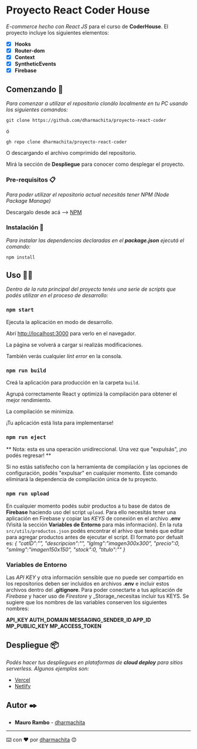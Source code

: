 # Proyecto React Coder House

_E-commerce hecho con React JS_ para el curso de **CoderHouse**. 
El proyecto incluye los siguientes elementos:

- [x] **Hooks**
- [x] **Router-dom** 
- [x]  **Context** 
- [x] **SyntheticEvents**
- [x] **Firebase**

## Comenzando 🚀

  
_Para comenzar a utilizar el repositorio clonálo localmente en tu PC usando los siguientes comandos:_

```
git clone https://github.com/dharmachita/proyecto-react-coder
```
ó
```
gh repo clone dharmachita/proyecto-react-coder
```
O descargando el archivo comprimido del repositorio.



Mirá la sección de **Despliegue** para conocer como desplegar el proyecto.

  
  

### Pre-requisitos 📋

  

_Para poder utilizar el repositorio actual necesitás tener NPM (Node Package Manage)_

Descargalo desde acá --> [NPM](https://www.npmjs.com/)  



  

### Instalación 🔧

  



  

_Para instalar las dependencias declaradas en el **package.json** ejecutá el comando:_

```
npm install
```



  ## Uso 🐱‍👤

_Dentro de la ruta principal del proyecto tenés una serie de scripts que podés utilizar en el proceso de desarrollo:_

### `npm start`

Ejecuta la aplicación en modo de desarrollo. 

Abrí [http://localhost:3000](http://localhost:3000) para verlo en el navegador.

La página se volverá a cargar si realizás modificaciones. 

También verás cualquier _lint error_  en la consola.

  

### `npm run build`

  
Creá la aplicación para producción en la carpeta `build`. 

Agrupá correctamente React  y optimizá la compilación para obtener el mejor rendimiento.

La compilación se minimiza. 

¡Tu aplicación está lista para implementarse!


### `npm run eject`

  

** Nota: esta es una operación unidireccional. Una vez que "expulsás", ¡no podés regresar! **

  

Si no estás satisfecho con la herramienta de compilación y las opciones de configuración, podés "expulsar" en cualquier momento. Este comando eliminará la dependencia de compilación única de tu proyecto.

### `npm run upload`
  
  En cualquier momento podés subir productos a tu base de datos de **Firebase** haciendo uso del script ``upload``. Para ello necesitás tener una aplicación en Firebase y copiar las _KEYS_ de conexión en el archivo **.env** (Visitá la sección **Variables de Entorno** para más información). 
  En la ruta ``src/utils/productos.json`` podés encontrar el arhivo que tenés que editar para agregar productos antes de ejecutar el script. El formato por defualt es:
  _{
	  "catID":"",
	"descripcion":"",
	"lgImg":"imagen300x300",
	"precio":0,
	"smImg":"imagen150x150",
	"stock":0,
	"titulo":""
}_

### Variables de Entorno

Las _API KEY_ y otra información sensible que no puede ser compartido en los repositorios deben ser incluidos en archivos **.env** e incluir estos archivos dentro del **.gitignore**.
Para poder conectarte a tus aplicación de _Firebase_ y hacer uso de _Firestore_ y _Storage_necesitas incluir tus KEYS. Se sugiere que los nombres de las variables conserven los siguientes nombres:

**API_KEY
AUTH_DOMAIN
MESSAGING_SENDER_ID
APP_ID
MP_PUBLIC_KEY
MP_ACCESS_TOKEN**
  

## Despliegue 📦

  
_Podés hacer tus despliegues en plataformas de **cloud deploy** para sitios serverless. Algunos ejemplos son:_

 - [Vercel](https://vercel.com/)
 - [Netlify](https://www.netlify.com/)


## Autor ✒️

  

*  **Mauro Rambo** - [dharmachita](https://github.com/dharmachita)

  
 
---

⌨️ con ❤️ por [dharmachita](https://github.com/dharmachita) 😊
  
  


